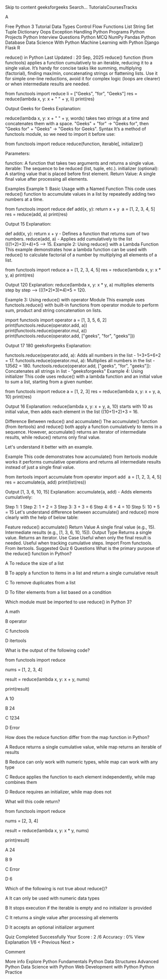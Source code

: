 Skip to content
geeksforgeeks
Search...
TutorialsCoursesTracks

A


Free Python 3 Tutorial
Data Types
Control Flow
Functions
List
String
Set
Tuple
Dictionary
Oops
Exception Handling
Python Programs
Python Projects
Python Interview Questions
Python MCQ
NumPy
Pandas
Python Database
Data Science With Python
Machine Learning with Python
Django
Flask
R




reduce() in Python
Last Updated : 20 Sep, 2025
reduce() function (from functools) applies a function cumulatively to an iterable, reducing it to a single value. It’s handy for concise tasks like summing, multiplying (factorial), finding max/min, concatenating strings or flattening lists. Use it for simple one-line reductions, avoid it for complex logic (loops are clearer) or when intermediate results are needed.




from functools import reduce
li = ["Geeks", "for", "Geeks"]
res = reduce(lambda x, y: x + " " + y, li)
print(res)

Output
Geeks for Geeks
Explanation:

reduce(lambda x, y: x + " " + y, words) takes two strings at a time and concatenates them with a space.
"Geeks" + "for" -> "Geeks for", then "Geeks for" + "Geeks" -> "Geeks for Geeks".
Syntax
It’s a method of functools module, so we need to import it before use:

from functools import reduce
reduce(function, iterable[, initializer])

Parameters:

function: A function that takes two arguments and returns a single value.
iterable: The sequence to be reduced (list, tuple, etc.).
initializer (optional): A starting value that is placed before first element.
Return Value: A single final value after processing all elements.

Examples
Example 1: Basic Usage with a Named Function
This code uses reduce() function to accumulate values in a list by repeatedly adding two numbers at a time.




from functools import reduce
def add(x, y):
    return x + y
​
a = [1, 2, 3, 4, 5]
res = reduce(add, a)
print(res)

Output
15
Explanation:

def add(x, y): return x + y - Defines a function that returns sum of two numbers.
reduce(add, a) - Applies add cumulatively to the list (((1+2)+3)+4)+5 --> 15.
Example 2: Using reduce() with a Lambda Function
This example demonstrates how a lambda function can be used with reduce() to calculate factorial of a number by multiplying all elements of a list.




from functools import reduce
a = [1, 2, 3, 4, 5]
res = reduce(lambda x, y: x * y, a)
print(res)

Output
120
Explanation: reduce(lambda x, y: x * y, a) multiplies elements step by step --> (((1*2)*3)*4)*5 = 120.

Example 3: Using reduce() with operator Module
This example uses functools.reduce() with built-in functions from operator module to perform sum, product and string concatenation on lists.




import functools
import operator
a = [1, 3, 5, 6, 2]
​
print(functools.reduce(operator.add, a))
print(functools.reduce(operator.mul, a))
print(functools.reduce(operator.add, ["geeks", "for", "geeks"]))

Output
17
180
geeksforgeeks
Explanation:

functools.reduce(operator.add, a): Adds all numbers in the list - 1+3+5+6+2 = 17.
functools.reduce(operator.mul, a): Multiplies all numbers in the list - 1*3*5*6*2 = 180.
functools.reduce(operator.add, ["geeks", "for", "geeks"]): Concatenates all strings in list - "geeksforgeeks"
Example 4: Using initializer
This code uses reduce() with a lambda function and an initial value to sum a list, starting from a given number.




from functools import reduce
a = [1, 2, 3]
res = reduce(lambda x, y: x + y, a, 10)
print(res)

Output
16
Explanation: reduce(lambda x, y: x + y, a, 10) starts with 10 as initial value, then adds each element in the list ((10+1)+2)+3 = 16.

Difference Between reduce() and accumulate()
The accumulate() function (from itertools) and reduce() both apply a function cumulatively to items in a sequence. However, accumulate() returns an iterator of intermediate results, while reduce() returns only final value.

Let's understand it better with an example.

Example
This code demonstrates how accumulate() from itertools module works it performs cumulative operations and returns all intermediate results instead of just a single final value.




from itertools import accumulate
from operator import add
​
a = [1, 2, 3, 4, 5]
res = accumulate(a, add)
print(list(res))

Output
[1, 3, 6, 10, 15]
Explanation: accumulate(a, add) - Adds elements cumulatively:

Step 1: 1
Step 2: 1 + 2 = 3
Step 3: 3 + 3 = 6
Step 4: 6 + 4 = 10
Step 5: 10 + 5 = 15
Let's understand difference between accumulate() and reduce() more clearly with the help of below table:

Feature	reduce()	accumulate()
Return Value	A single final value (e.g., 15).	Intermediate results (e.g., [1, 3, 6, 10, 15]).
Output Type	Returns a single value.	Returns an iterator.
Use Case	Useful when only the final result is needed.	Useful when tracking cumulative steps.
Import	From functools.	From itertools.
Suggested Quiz
6 Questions
What is the primary purpose of the reduce() function in Python?

A
To reduce the size of a list

B
To apply a function to items in a list and return a single cumulative result

C
To remove duplicates from a list

D
To filter elements from a list based on a condition

Which module must be imported to use reduce() in Python 3?

A
math

B
operator

C
functools

D
itertools

What is the output of the following code?



from functools import reduce

nums = [1, 2, 3, 4]

result = reduce(lambda x, y: x + y, nums)

print(result)

A
10

B
24

C
1234

D
Error

How does the reduce function differ from the map function in Python?

A
Reduce returns a single cumulative value, while map returns an iterable of results

B
Reduce can only work with numeric types, while map can work with any type

C
Reduce applies the function to each element independently, while map combines them

D
Reduce requires an initializer, while map does not

What will this code return?



from functools import reduce



nums = [2, 3, 4]

result = reduce(lambda x, y: x * y, nums)

print(result)

A
24

B
9

C
Error

D
6

Which of the following is not true about reduce()?

A
It can only be used with numeric data types

B
It stops execution if the iterable is empty and no initializer is provided

C
It returns a single value after processing all elements

D
It accepts an optional initializer argument


Quiz Completed Successfully
Your Score :
2
/6
Accuracy :
0%
View Explanation
1/6
< Previous Next >


Comment

More info
Explore
Python Fundamentals
Python Data Structures
Advanced Python
Data Science with Python
Web Development with Python
Python Practice

